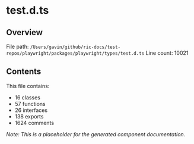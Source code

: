 # test.d.ts

## Overview

File path: `/Users/gavin/github/ric-docs/test-repos/playwright/packages/playwright/types/test.d.ts`
Line count: 10021

## Contents

This file contains:
- 16 classes
- 57 functions
- 26 interfaces
- 138 exports
- 1624 comments

_Note: This is a placeholder for the generated component documentation._
